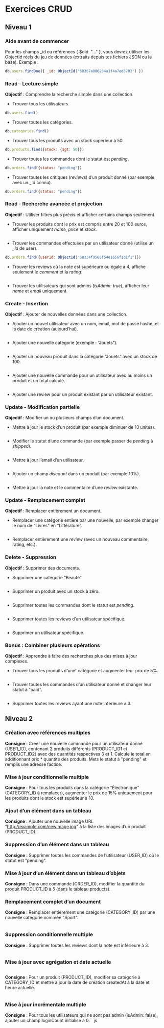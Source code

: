 # Exercices CRUD

## Niveau 1

### Aide avant de commencer

Pour les champs _id ou références { $oid: "..." }, vous devrez utiliser les ObjectId réels du jeu de données (extraits depuis tes fichiers JSON ou la base).
Exemple :
```js
db.users.findOne({ _id: ObjectId("68307a086234a1f4a7ed3783") })
```

### Read - Lecture simple

**Objectif** : Comprendre la recherche simple dans une collection.
- Trouver tous les utilisateurs.
```js
db.users.find()
```
- Trouver toutes les catégories.
```js
db.categories.find()
```
- Trouver tous les produits avec un stock supérieur à 50.
```js
db.products.find({stock: {$gt: 50}})
```
- Trouver toutes les commandes dont le statut est *pending*.
```js
db.orders.find({status: "pending"})
```
- Trouver toutes les critiques (*reviews*) d’un produit donné (par exemple avec un _id connu).
```js
db.orders.find({status: "pending"})

```
### Read - Recherche avancée et projection

**Objectif** : Utiliser filtres plus précis et afficher certains champs seulement.
- Trouver les produits dont le prix est compris entre 20 et 100 euros, afficher uniquement *name*, *price* et *stock*.
```js

```
- Trouver les commandes effectuées par un utilisateur donné (utilise un *_id* de user).
```js
db.orders.find({userId: ObjectId("68334f0565f54e1656f1d1f1")})
```
- Trouver les reviews où la note est supérieure ou égale à 4, affiche seulement le *comment* et la *rating*.
```js

```
- Trouver les utilisateurs qui sont admins (*isAdmin: true*), afficher leur *name* et *email* uniquement.

### Create - Insertion

**Objectif** : Ajouter de nouvelles données dans une collection.
- Ajouter un nouvel utilisateur avec un nom, email, mot de passe hashé, et la date de création (aujourd’hui).
```js

```
- Ajouter une nouvelle catégorie (exemple : “Jouets”).
```js

```
- Ajouter un nouveau produit dans la catégorie “Jouets” avec un stock de 100.
```js

```
- Ajouter une nouvelle commande pour un utilisateur avec au moins un produit et un total calculé.
```js

```
- Ajouter une review pour un produit existant par un utilisateur existant.

### Update - Modification partielle

**Objectif** : Modifier un ou plusieurs champs d’un document.
- Mettre à jour le stock d’un produit (par exemple diminuer de 10 unités).
```js

```
- Modifier le statut d’une commande (par exemple passer de *pending* à *shipped*).
```js

```
- Mettre à jour l’email d’un utilisateur.
```js

```
- Ajouter un champ *discount* dans un produit (par exemple 10%).
```js

```
- Mettre à jour la note et le commentaire d’une *review* existante.

### Update - Remplacement complet

**Objectif** : Remplacer entièrement un document.
- Remplacer une catégorie entière par une nouvelle, par exemple changer le nom de “Livres” en “Littérature”.
```js

```
- Remplacer entièrement une *review* (avec un nouveau commentaire, rating, etc.).

### Delete - Suppression

**Objectif** : Supprimer des documents.
- Supprimer une catégorie “Beauté”.
```js

```
- Supprimer un produit avec un stock à zéro.
```js

```
- Supprimer toutes les commandes dont le statut est *pending*.
```js

```
- Supprimer toutes les reviews d’un utilisateur spécifique.
```js

```
- Supprimer un utilisateur spécifique.

### Bonus : Combiner plusieurs opérations

**Objectif** : Apprendre à faire des recherches plus des mises à jour complexes.
- Trouver tous les produits d'une' catégorie et augmenter leur prix de 5%.
```js

```
- Trouver toutes les commandes d’un utilisateur donné et changer leur statut à “paid”.
```js

```
- Supprimer toutes les reviews ayant une note inférieure à 3.

## Niveau 2

### Création avec références multiples

**Consigne** : Créer une nouvelle commande pour un utilisateur donné (USER_ID), contenant 2 produits différents (PRODUCT_ID1 et PRODUCT_ID2) avec des quantités respectives 3 et 1. Calcule le total en additionnant prix * quantité des produits. Mets le statut à "pending" et remplis une adresse factice.

### Mise à jour conditionnelle multiple

**Consigne** : Pour tous les produits dans la catégorie “Électronique” (CATEGORY_ID à remplacer), augmenter le prix de 15% uniquement pour les produits dont le stock est supérieur à 10.

### Ajout d’un élément dans un tableau

**Consigne** : Ajouter une nouvelle image URL "http://example.com/newimage.jpg" à la liste des images d’un produit (PRODUCT_ID).

### Suppression d’un élément dans un tableau

**Consigne** : Supprimer toutes les commandes de l’utilisateur (USER_ID) où le statut est "pending".

### Mise à jour d’un élément dans un tableau d’objets

**Consigne** : Dans une commande (ORDER_ID), modifier la quantité du produit PRODUCT_ID à 5 (dans le tableau products).

### Remplacement complet d’un document

**Consigne** : Remplacer entièrement une catégorie (CATEGORY_ID) par une nouvelle catégorie nommée "Sport".
```js

```
### Suppression conditionnelle multiple

**Consigne** : Supprimer toutes les reviews dont la note est inférieure à 3.
```js

```
### Mise à jour avec agrégation et date actuelle
```js

```
**Consigne** : Pour un produit (PRODUCT_ID), modifier sa catégorie à CATEGORY_ID et mettre à jour la date de création createdAt à la date et heure actuelle.
```js

```
### Mise à jour incrémentale multiple

**Consigne** : Pour tous les utilisateurs qui ne sont pas admin (isAdmin: false), ajouter un champ loginCount initialisé à 0.```js

```